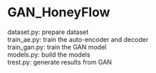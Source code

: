 # GAN_HoneyFlow

dataset.py: prepare dataset  
train_ae.py: train the auto-encoder and decoder  
train_gan.py: train the GAN model  
models.py: build the models  
trest.py: generate results from GAN  
